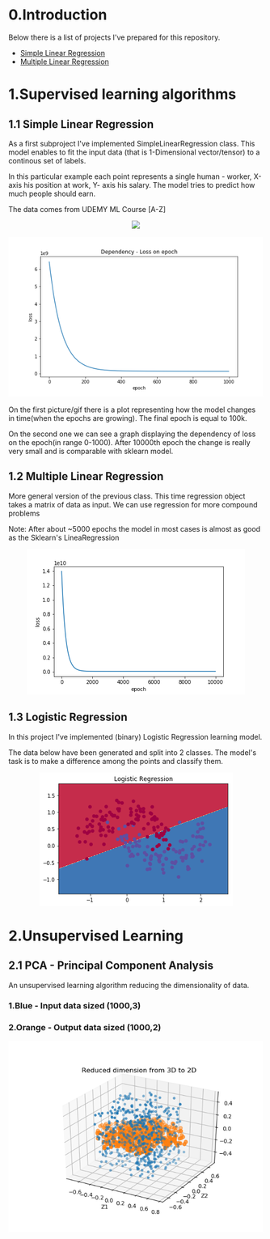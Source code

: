 <h1>0.Introduction</h1>
Below there is a list of projects I've prepared for this repository.
<ul>
	<li><a href = "https://github.com/lukasy09/Machine-Learning-From-Scratch/tree/master/SimpleLinearRegression">Simple Linear Regression</a></li>
	<li><a href = "https://github.com/lukasy09/Machine-Learning-From-Scratch/tree/master/MultipleLinearRegression">Multiple Linear Regression</a></li>
</ul>

<h1>1.Supervised learning algorithms</h1>



<h2 id ="SLR">1.1 Simple Linear Regression</h2>

<p>As a first subproject I've implemented SimpleLinearRegression class. This model enables to fit the input data
 (that is 1-Dimensional vector/tensor) to a continous set of labels.</p>
<p>In this particular example each point represents a single human - worker, X-axis his position at work, Y- axis his salary. The model tries to predict how much people should earn.</p>
<p>The data comes from UDEMY ML Course [A-Z]</p>
<p align = "center">
<img src = "./assets/SLR/slr.gif" ></img>
</p>
<p align = "center">
<img src = "./assets/SLR/loss.png" ></img>
</p>

<p>On the first picture/gif there is a plot representing how the model changes in time(when the epochs are growing). The final epoch is equal to 100k.</p>
<p>On the second one we can see a graph displaying the dependency of loss on the epoch(in range 0-1000). After 10000th epoch the change is really very small and is comparable with sklearn model.</p>


<h2 id ="MLR">1.2 Multiple Linear Regression</h2>

<p>More general version of the previous class. This time regression object takes a matrix of data as input. We can use regression for more compound problems</p>
<p>Note: After about ~5000 epochs the model in most cases is almost as good as the Sklearn's LineaRegression</p>
<p align = "center">
<img src = "./assets/MLR/multi-loss.png" ></img>
</p>

<h2 id ="LR">1.3 Logistic Regression</h2>

<p>In this project I've implemented (binary) Logistic Regression learning model. </p>
<p>The data below have been generated and split into 2 classes. The model's task is to make a difference among the points and classify them.</p>

<p align = "center">
<img src = "./assets/LogisticRegression/model_log_10kiter.png" ></img>
</p>

<h1>2.Unsupervised Learning</h1>

<h2>2.1 PCA - Principal Component Analysis</h2>
<p>An unsupervised learning algorithm reducing the dimensionality of data.</p>

<h3>1.Blue - Input data sized (1000,3)</h3>
<h3>2.Orange - Output data sized (1000,2)</h3>

<p align = "center">
<img src = "./assets/PCA/PCA3d_2d.png" ></img>
</p>
